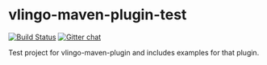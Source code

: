 # vlingo-maven-plugin-test

[![Build Status](https://travis-ci.org/vlingo/vlingo-maven-plugin-test.svg?branch=master)](https://travis-ci.org/vlingo/vlingo-maven-plugin-test) [![Gitter chat](https://badges.gitter.im/gitterHQ/gitter.png)](https://gitter.im/vlingo-platform-java/community)

Test project for vlingo-maven-plugin and includes examples for that plugin.

